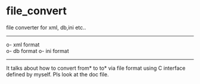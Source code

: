 # file_convert
file converter for xml, db,ini etc..

**********************************************
o- xml format                                      
o- db format 
o- ini format 
**********************************************

It talks about how to convert from* to to* via file format using C interface defined by myself.
Pls look at the doc file.




